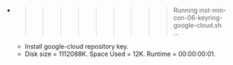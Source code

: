 * >>>>>>>>> Running inst-min-con-06-keyring-google-cloud.sh ...
  * Install google-cloud repository key.
  * Disk size = 1112088K. Space Used = 12K. Runtime = 00:00:00:01.
